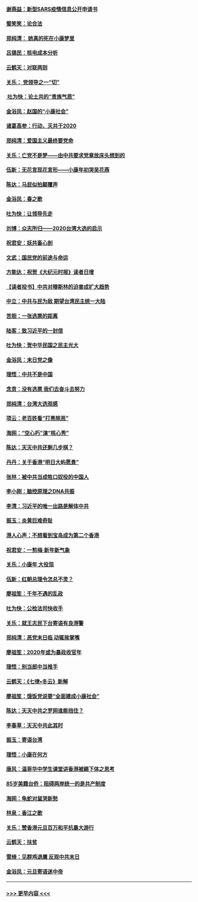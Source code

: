 #### [谢燕益：新型SARS疫情信息公开申请书](../pages/nsc993/n11808840.md?t=01212011) 
#### [蜀笑笑：论合法](../pages/nsc993/n11808064.md?t=01212011) 
#### [郑纯清： 她真的死在小康梦里](../pages/nsc993/n11806623.md?t=01212011) 
#### [吕锡民：核电成本分析](../pages/nsc993/n11806284.md?t=01212011) 
#### [云鹤天：对联两则](../pages/nsc993/n11805957.md?t=01212011) 
#### [关乐： 党领导之一“切”](../pages/nsc993/n11804505.md?t=01212011) 
#### [ 吐为快：论土共的“贵族气质”](../pages/nsc993/n11804490.md?t=01212011) 
#### [金浴凤：赵国的“小康社会”](../pages/nsc993/n11804452.md?t=01212011) 
#### [诸葛高参：行动，灭共于2020](../pages/nsc993/n11804120.md?t=01212011) 
#### [郑纯清：爱国主义最终要党命](../pages/nsc993/n11802197.md?t=01212011) 
#### [关乐：亡党不是梦——由中共要求党章放床头想到的](../pages/nsc993/n11802156.md?t=01212011) 
#### [伍新：无花言现花言形——小康年初哭吴花燕](../pages/nsc993/n11800044.md?t=01212011) 
#### [陈达：马屁似拍颠覆声](../pages/nsc993/n11800010.md?t=01212011) 
#### [金浴凤：春之歌](../pages/nsc993/n11797687.md?t=01212011) 
#### [吐为快：让领导先走](../pages/nsc993/n11797512.md?t=01212011) 
#### [刘博：众志所归——2020台湾大选的启示](../pages/nsc993/n11796878.md?t=01212011) 
#### [祝君安：妖共畜心剖](../pages/nsc993/n11794273.md?t=01212011) 
#### [文武：国民党的前途与命运](../pages/nsc993/n11794198.md?t=01212011) 
#### [方能达：祝贺《大纪元时报》读者日增](../pages/nsc993/n11793807.md?t=01212011) 
#### [【读者投书】中共对穆斯林的迫害成扩大趋势](../pages/nsc993/n11791371.md?t=01212011) 
#### [中立：中共与民为敌 期望台湾民主统一大陆](../pages/nsc993/n11790392.md?t=01212011) 
#### [苦胆：一张选票的距离](../pages/nsc993/n11788914.md?t=01212011) 
#### [陆客：致习近平的一封信](../pages/nsc993/n11788867.md?t=01212011) 
#### [吐为快：贺中华民国之民主光大](../pages/nsc993/n11788618.md?t=01212011) 
#### [金浴凤：末日党之像](../pages/nsc993/n11787475.md?t=01212011) 
#### [理悟：中共不是中国](../pages/nsc993/n11787463.md?t=01212011) 
#### [念贲：没有选票  我们去奋斗去努力](../pages/nsc993/n11787398.md?t=01212011) 
#### [郑纯清：台湾大选观感](../pages/nsc993/n11786210.md?t=01212011) 
#### [项云：老百姓看“打黑除恶”](../pages/nsc993/n11785398.md?t=01212011) 
#### [海网：“空心朽”演“核心秀”](../pages/nsc993/n11783874.md?t=01212011) 
#### [陈达：天灭中共还剩几步棋？](../pages/nsc993/n11783719.md?t=01212011) 
#### [丹丹：关于香港“明日大屿愿景”](../pages/nsc993/n11783273.md?t=01212011) 
#### [张林：被中共当成牲口奴役的中国人](../pages/nsc993/n11782397.md?t=01212011) 
#### [李小刚：脑控原理之DNA共振](../pages/nsc993/n11780962.md?t=01212011) 
#### [李清：习近平的唯一出路是解体中共](../pages/nsc993/n11780866.md?t=01212011) 
#### [振玉：炎黄巨难奇耻](../pages/nsc993/n11779632.md?t=01212011) 
#### [港人心声：不想看到宝岛成为第二个香港](../pages/nsc993/n11778817.md?t=01212011) 
#### [祝君安：一剪梅‧新年新气象](../pages/nsc993/n11776340.md?t=01212011) 
#### [关乐：小康年 大役现](../pages/nsc993/n11774213.md?t=01212011) 
#### [伍新：红朝总理令怎总不灵？](../pages/nsc993/n11770813.md?t=01212011) 
#### [廖祖笙：千年不遇的乱政](../pages/nsc993/n11770373.md?t=01212011) 
#### [吐为快：公检法司快收手](../pages/nsc993/n11770359.md?t=01212011) 
#### [关乐：就王志民下台寄语有良港警](../pages/nsc993/n11769903.md?t=01212011) 
#### [郑纯清：恶党末日临 动辄挨掌嘴](../pages/nsc993/n11769356.md?t=01212011) 
#### [廖祖笙：2020年或为暴政收官年](../pages/nsc993/n11768216.md?t=01212011) 
#### [理悟：别当郎中当推手](../pages/nsc993/n11768243.md?t=01212011) 
#### [云鹤天：《七律▪冬云》新解](../pages/nsc993/n11768204.md?t=01212011) 
#### [廖祖笙：饿饭党说要“全面建成小康社会”](../pages/nsc993/n11767482.md?t=01212011) 
#### [陈达：天灭中共之罗网谁能挡住？](../pages/nsc993/n11767465.md?t=01212011) 
#### [李春草：天灭中共此其时](../pages/nsc993/n11767452.md?t=01212011) 
#### [振玉：寄语台湾](../pages/nsc993/n11767432.md?t=01212011) 
#### [理悟：小康在何方](../pages/nsc993/n11767394.md?t=01212011) 
#### [唐风：温哥华中学生课堂讲香港被踢下体之思考](../pages/nsc993/n11766848.md?t=01212011) 
#### [85岁美籍台侨：阻碍两岸统一的是共产制度](../pages/nsc993/n11765043.md?t=01212011) 
#### [海网：龟蛇对鼠哭新愁](../pages/nsc993/n11764895.md?t=01212011) 
#### [林泉：香江之歌](../pages/nsc993/n11764415.md?t=01212011) 
#### [关乐：赞香港元旦百万和平抗暴大游行](../pages/nsc993/n11764382.md?t=01212011) 
#### [云鹤天：扶贫](../pages/nsc993/n11764245.md?t=01212011) 
#### [雪绮：见群鸡退鹰  反观中共末日](../pages/nsc993/n11762112.md?t=01212011) 
#### [金浴凤：元旦寄语迷中帝](../pages/nsc993/n11761788.md?t=01212011) 

----
#### [ >>> 更早内容 <<< ](../indexes/nsc993-earlier.md)
